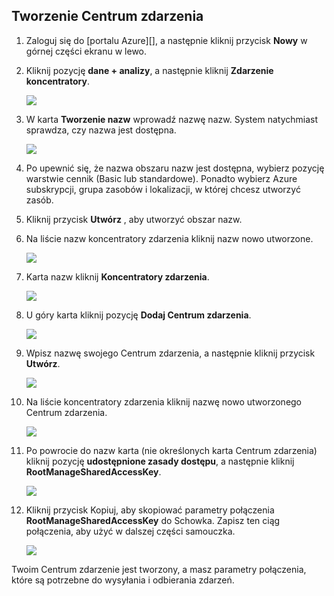 ## <a name="create-an-event-hub"></a>Tworzenie Centrum zdarzenia

1. Zaloguj się do [portalu Azure][], a następnie kliknij przycisk **Nowy** w górnej części ekranu w lewo.

2. Kliknij pozycję **dane + analizy**, a następnie kliknij **Zdarzenie koncentratory**.

    ![](./media/event-hubs-create-event-hub/create-event-hub9.png)

3. W karta **Tworzenie nazw** wprowadź nazwę nazw. System natychmiast sprawdza, czy nazwa jest dostępna.

    ![](./media/event-hubs-create-event-hub/create-event-hub1.png)

4. Po upewnić się, że nazwa obszaru nazw jest dostępna, wybierz pozycję warstwie cennik (Basic lub standardowe). Ponadto wybierz Azure subskrypcji, grupa zasobów i lokalizacji, w której chcesz utworzyć zasób. 

2. Kliknij przycisk **Utwórz** , aby utworzyć obszar nazw.

6. Na liście nazw koncentratory zdarzenia kliknij nazw nowo utworzone.      

    ![](./media/event-hubs-create-event-hub/create-event-hub2.png)

7. Karta nazw kliknij **Koncentratory zdarzenia**.

    ![](./media/event-hubs-create-event-hub/create-event-hub3.png)

8. U góry karta kliknij pozycję **Dodaj Centrum zdarzenia**.

    ![](./media/event-hubs-create-event-hub/create-event-hub4.png)

3. Wpisz nazwę swojego Centrum zdarzenia, a następnie kliknij przycisk **Utwórz**.

    ![](./media/event-hubs-create-event-hub/create-event-hub5.png)

4. Na liście koncentratory zdarzenia kliknij nazwę nowo utworzonego Centrum zdarzenia. 

    ![](./media/event-hubs-create-event-hub/create-event-hub6.png)

5. Po powrocie do nazw karta (nie określonych karta Centrum zdarzenia) kliknij pozycję **udostępnione zasady dostępu**, a następnie kliknij **RootManageSharedAccessKey**.

    ![](./media/event-hubs-create-event-hub/create-event-hub7.png)

5. Kliknij przycisk Kopiuj, aby skopiować parametry połączenia **RootManageSharedAccessKey** do Schowka. Zapisz ten ciąg połączenia, aby użyć w dalszej części samouczka.

    ![](./media/event-hubs-create-event-hub/create-event-hub8.png)

Twoim Centrum zdarzenie jest tworzony, a masz parametry połączenia, które są potrzebne do wysyłania i odbierania zdarzeń.

[Azure portal]: https://portal.azure.com/